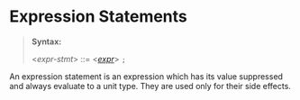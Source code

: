 # Expression Statements

> **Syntax:**
>
> <*expr-stmt*> ::= <*[expr]*> `;`

An expression statement is an expression which has its value suppressed
and always evaluate to a unit type. They are used only for their side
effects.

[expr]: ../expressions.md
